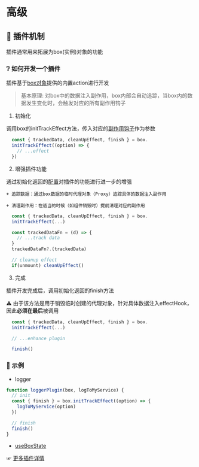 # 高级

## 🔩 插件机制
  插件通常用来拓展为box(实例)对象的功能

### ❔ 如何开发一个插件
  插件基于[box对象](/base?id=box)提供的内置action进行开发

> 基本原理: 对box中的数据注入副作用，box内部会自动追踪，当box内的数据发生变化时，会触发对应的所有副作用钩子

1. 初始化

  调用box的initTrackEffect方法，传入对应的[副作用钩子](/base?id=effecthook)作为参数
```js
  const { trackedData, cleanUpEffect, finish } = box.
  initTrackEffect((option) => {
    // ...effect
  })
```

2. 增强插件功能

  通过初始化返回的[配置](/base?id=drafttrackeffectoption)对插件的功能进行进一步的增强
  
    + 追踪数据：通过box数据的临时代理对象（Proxy）追踪具体的数据注入副作用

    + 清理副作用：在适当的时候（如组件销毁时）提前清理对应的副作用

```js
  const { trackedData, cleanUpEffect, finish } = box.
  initTrackEffect(...)

  const trackedDataFn = (d) => {
    // ...track data
  }
  trackedDataFn?.(trackedData)

  // cleanup effect
  if(unmount) cleanUpEffect()
```

3. 完成

  插件开发完成后，调用初始化返回的finish方法
  
  ⚠ 由于该方法是用于销毁临时创建的代理对象，针对具体数据注入effectHook，因此**必须在最后**被调用
```js
  const { trackedData, cleanUpEffect, finish } = box.
  initTrackEffect(...)

  // ...enhance plugin

  finish()
```


### 🌰 示例

+ logger

```js
function loggerPlugin(box, logToMyService) {
  // init
  const { finish } = box.initTrackEffect((option) => {
    logToMyService(option)
  })

  // finish
  finish()
}
```

+ [useBoxState](https://github.com/Keylenn/boxjs/blob/box-plugin-react-use-box-state/packages/box-plugin-react-use-box-state/src/core/useBoxState.ts#L6)

☞ [更多插件详情](/plugins)